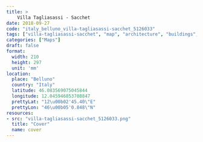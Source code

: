 ```yaml
---
title: > 
    Villa Tagliasassi - Sacchet
date: 2018-09-27
code: "italy_belluno_villa-tagliasassi-sacchet_5126033"
tags: ["villa-tagliasassi-sacchet", "map", "architecture", "buildings", "Belluno", "Italy"]
categories: ["Maps"]
draft: false
format:
  width: 210
  height: 297
  unit: 'mm'
location:
  place: "Belluno"
  country: "Italy"
  latitude: 46.083569075045844
  longitude: 12.045946853708847
  prettyLat: "12\u00b02'45.40\"E"
  prettyLon: "46\u00b05'0.848\"N"
resources:
- src: "villa-tagliasassi-sacchet_5126033.png"
  title: "Cover"
  name: cover
---
```

